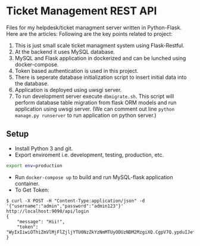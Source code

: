 Ticket Management REST API
=============

Files for my helpdesk/ticket managment server written in Python-Flask. Here are the articles:
Following are the key points related to project:
1. This is just small scale ticket managment system using Flask-Restful.
2. At the backend it uses MySQL database.
3. MySQL and Flask application in dockerized and can be lunched using docker-compose.
4. Token based authentication is used in this project.
5. There is seperate database initialization script to insert initial data into the database.
6. Application is deployed using uwsgi server.
7. To run development server execute `dbmigrate.sh`. This script will perform database
table migration from flask ORM models and run application using uwsgi server.
(We can comment out line `python manage.py runserver` to run application on python server.)


Setup
-----

- Install Python 3 and git.
- Export enviroment i.e. development, testing, production, etc.
```bash
export env=production
```
- Run `docker-compose up` to build and run MySQL-flask application container.
- To Get Token:

```
$ curl -X POST -H "Content-Type:application/json" -d '{"username":"admin","password":"admin123"}' http://localhost:9090/api/login
{
    "message": "Hii!",
    "token": "WyIxIiwiOThiZmVlMjFlZjljYTU0NzZkYzNmMTUyODUzNDM2MzgiXQ.CgpV7Q.ypduIJefgJAdHAbB_WIrLzfsXYc"
}
```



